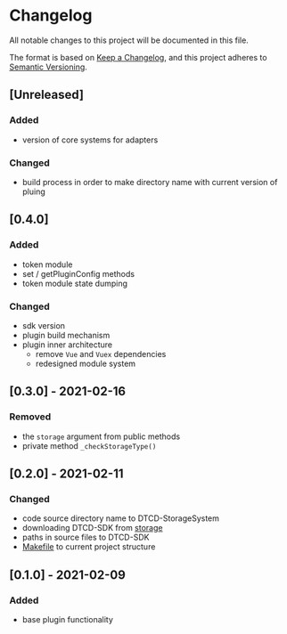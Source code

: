 # Changelog

All notable changes to this project will be documented in this file.

The format is based on [Keep a Changelog](https://keepachangelog.com/en/1.0.0/),
and this project adheres to [Semantic Versioning](https://semver.org/spec/v2.0.0.html).

## [Unreleased]

### Added

- version of core systems for adapters

### Changed

- build process in order to make directory name with current version of pluing

## [0.4.0]

### Added

- token module
- set / getPluginConfig methods
- token module state dumping

### Changed

- sdk version
- plugin build mechanism
- plugin inner architecture
  - remove `Vue` and `Vuex` dependencies
  - redesigned module system

## [0.3.0] - 2021-02-16

### Removed

- the `storage` argument from public methods
- private method `_checkStorageType()`

## [0.2.0] - 2021-02-11

### Changed

- code source directory name to DTCD-StorageSystem
- downloading DTCD-SDK from [storage](http://storage.dev.isgneuro.com)
- paths in source files to DTCD-SDK
- [Makefile](Makefile) to current project structure

## [0.1.0] - 2021-02-09

### Added

- base plugin functionality
